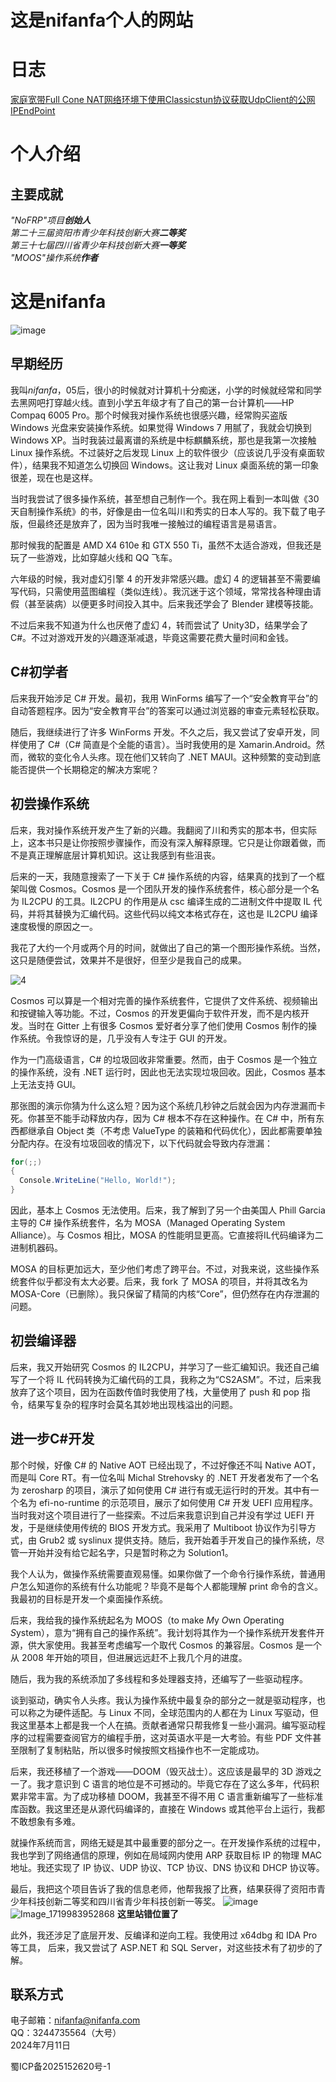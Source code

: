 # 这是nifanfa个人的网站
## 

# 日志
[家庭宽带Full Cone NAT网络环境下使用Classicstun协议获取UdpClient的公网IPEndPoint](stun/)  
  
# 个人介绍  
## 主要成就
*"NoFRP"项目**创始人***   
*第二十三届资阳市青少年科技创新大赛**二等奖***  
*第三十七届四川省青少年科技创新大赛**一等奖***  
*"MOOS"操作系统**作者***  

# 这是nifanfa
![image](images/IMG_20250608_163020.jpg)  
  
## 早期经历
我叫*nifanfa*，05后，很小的时候就对计算机十分痴迷，小学的时候就经常和同学去黑网吧打穿越火线。直到小学五年级才有了自己的第一台计算机——HP Compaq 6005 Pro。那个时候我对操作系统也很感兴趣，经常购买盗版 Windows 光盘来安装操作系统。如果觉得 Windows 7 用腻了，我就会切换到 Windows XP。当时我装过最离谱的系统是中标麒麟系统，那也是我第一次接触 Linux 操作系统。不过装好之后发现 Linux 上的软件很少（应该说几乎没有桌面软件），结果我不知道怎么切换回 Windows。这让我对 Linux 桌面系统的第一印象很差，现在也是这样。

当时我尝试了很多操作系统，甚至想自己制作一个。我在网上看到一本叫做《30天自制操作系统》的书，好像是由一位名叫川和秀实的日本人写的。我下载了电子版，但最终还是放弃了，因为当时我唯一接触过的编程语言是易语言。

那时候我的配置是 AMD X4 610e 和 GTX 550 Ti，虽然不太适合游戏，但我还是玩了一些游戏，比如穿越火线和 QQ 飞车。

六年级的时候，我对虚幻引擎 4 的开发非常感兴趣。虚幻 4 的逻辑甚至不需要编写代码，只需使用蓝图编程（类似连线）。我沉迷于这个领域，常常找各种理由请假（甚至装病）以便更多时间投入其中。后来我还学会了 Blender 建模等技能。

不过后来我不知道为什么也厌倦了虚幻 4，转而尝试了 Unity3D，结果学会了 C#。不过对游戏开发的兴趣逐渐减退，毕竟这需要花费大量时间和金钱。

## C#初学者
后来我开始涉足 C# 开发。最初，我用 WinForms 编写了一个“安全教育平台”的自动答题程序。因为“安全教育平台”的答案可以通过浏览器的审查元素轻松获取。

随后，我继续进行了许多 WinForms 开发。不久之后，我又尝试了安卓开发，同样使用了 C#（C# 简直是个全能的语言）。当时我使用的是 Xamarin.Android。然而，微软的变化令人头疼。现在他们又转向了 .NET MAUI。这种频繁的变动到底能否提供一个长期稳定的解决方案呢？

## 初尝操作系统
后来，我对操作系统开发产生了新的兴趣。我翻阅了川和秀实的那本书，但实际上，这本书只是让你按照步骤操作，而没有深入解释原理。它只是让你跟着做，而不是真正理解底层计算机知识。这让我感到有些沮丧。

后来的一天，我随意搜索了一下关于 C# 操作系统的内容，结果真的找到了一个框架叫做 Cosmos。Cosmos 是一个团队开发的操作系统套件，核心部分是一个名为 IL2CPU 的工具。IL2CPU 的作用是从 csc 编译生成的二进制文件中提取 IL 代码，并将其替换为汇编代码。这些代码以纯文本格式存在，这也是 IL2CPU 编译速度极慢的原因之一。

我花了大约一个月或两个月的时间，就做出了自己的第一个图形操作系统。当然，这只是随便尝试，效果并不是很好，但至少是我自己的成果。  
  
![4](images/cosmos-gui-sample.gif)
  
Cosmos 可以算是一个相对完善的操作系统套件，它提供了文件系统、视频输出和按键输入等功能。不过，Cosmos 的开发更偏向于软件开发，而不是内核开发。当时在 Gitter 上有很多 Cosmos 爱好者分享了他们使用 Cosmos 制作的操作系统。令我惊讶的是，几乎没有人专注于 GUI 的开发。

作为一门高级语言，C# 的垃圾回收非常重要。然而，由于 Cosmos 是一个独立的操作系统，没有 .NET 运行时，因此也无法实现垃圾回收。因此，Cosmos 基本上无法支持 GUI。

那张图的演示你猜为什么这么短？因为这个系统几秒钟之后就会因为内存泄漏而卡死。你甚至不能手动释放内存，因为 C# 根本不存在这种操作。在 C# 中，所有东西都继承自 Object 类（不考虑 ValueType 的装箱和代码优化），因此都需要单独分配内存。在没有垃圾回收的情况下，以下代码就会导致内存泄漏：

```cs
for(;;)
{
  Console.WriteLine("Hello, World!");
}
```

因此，基本上 Cosmos 无法使用。后来，我了解到了另一个由美国人 Phill Garcia 主导的 C# 操作系统套件，名为 MOSA（Managed Operating System Alliance）。与 Cosmos 相比，MOSA 的性能明显更高。它直接将IL代码编译为二进制机器码。

MOSA 的目标更加远大，至少他们考虑了跨平台。不过，对我来说，这些操作系统套件似乎都没有太大必要。后来，我 fork 了 MOSA 的项目，并将其改名为 MOSA-Core（已删除）。我只保留了精简的内核“Core”，但仍然存在内存泄漏的问题。 

## 初尝编译器
后来，我又开始研究 Cosmos 的 IL2CPU，并学习了一些汇编知识。我还自己编写了一个将 IL 代码转换为汇编代码的工具，我称之为“CS2ASM”。不过，后来我放弃了这个项目，因为在函数传值时我使用了栈，大量使用了 push 和 pop 指令，结果写复杂的程序时会莫名其妙地出现栈溢出的问题。

## 进一步C#开发
那个时候，好像 C# 的 Native AOT 已经出现了，不过好像还不叫 Native AOT，而是叫 Core RT。有一位名叫 Michal Strehovsky 的 .NET 开发者发布了一个名为 zerosharp 的项目，演示了如何使用 C# 进行有或无运行时的开发。其中有一个名为 efi-no-runtime 的示范项目，展示了如何使用 C# 开发 UEFI 应用程序。当时我对这个项目进行了一些探索。不过后来我意识到自己并没有学过 UEFI 开发，于是继续使用传统的 BIOS 开发方式。我采用了 Multiboot 协议作为引导方式，由 Grub2 或 syslinux 提供支持。随后，我开始着手开发自己的操作系统，尽管一开始并没有给它起名字，只是暂时称之为 Solution1。

我个人认为，做操作系统需要直观易懂。如果你做了一个命令行操作系统，普通用户怎么知道你的系统有什么功能呢？毕竟不是每个人都能理解 print 命令的含义。我最初的目标是开发一个桌面操作系统。

后来，我给我的操作系统起名为 MOOS（to make *M*y *O*wn *O*perating *S*ystem），意为“拥有自己的操作系统”。我计划将其作为一个操作系统开发套件开源，供大家使用。我甚至考虑编写一个取代 Cosmos 的兼容层。Cosmos 是一个从 2008 年开始的项目，但进展远远赶不上我几个月的进度。

随后，我为我的系统添加了多线程和多处理器支持，还编写了一些驱动程序。

谈到驱动，确实令人头疼。我认为操作系统中最复杂的部分之一就是驱动程序，也可以称之为硬件适配。与 Linux 不同，全球范围内的人都在为 Linux 写驱动，但我这里基本上都是我一个人在搞。贡献者通常只帮我修复一些小漏洞。编写驱动程序的过程需要查阅官方的编程手册，这对英语水平是一大考验。有些 PDF 文件甚至限制了复制粘贴，所以很多时候按照文档操作也不一定能成功。

后来，我还移植了一个游戏——DOOM（毁灭战士）。这应该是最早的 3D 游戏之一了。我才意识到 C 语言的地位是不可撼动的。毕竟它存在了这么多年，代码积累非常丰富。为了成功移植 DOOM，我甚至不得不用 C 语言重新编写了一些标准库函数。我这里还是从源代码编译的，直接在 Windows 或其他平台上运行，我都不敢想象有多难。

就操作系统而言，网络无疑是其中最重要的部分之一。在开发操作系统的过程中，我也学到了网络通信的原理，例如在局域网内使用 ARP 获取目标 IP 的物理 MAC 地址。我还实现了 IP 协议、UDP 协议、TCP 协议、DNS 协议和 DHCP 协议等。

最后，我把这个项目告诉了我的信息老师，他帮我报了比赛，结果获得了资阳市青少年科技创新二等奖和四川省青少年科技创新一等奖。
![image](images/moos.png)  
![Image_1719983952868](images/stage.jpg)
**这里站错位置了**  
  
此外，我还涉足了底层开发、反编译和逆向工程。我使用过 x64dbg 和 IDA Pro 等工具，
后来，我又尝试了 ASP.NET 和 SQL Server，对这些技术有了初步的了解。

## 联系方式
电子邮箱：nifanfa@nifanfa.com  
QQ：3244735564（大号）  
2024年7月11日  
  
蜀ICP备2025152620号-1
